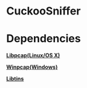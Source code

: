 # CuckooSniffer

# Dependencies

[**Libpcap(Linux/OS X)**](http://www.tcpdump.org/)

[**Winpcap(Windows)**](https://www.winpcap.org/)

[**Libtins**](https://libtins.github.io/)
